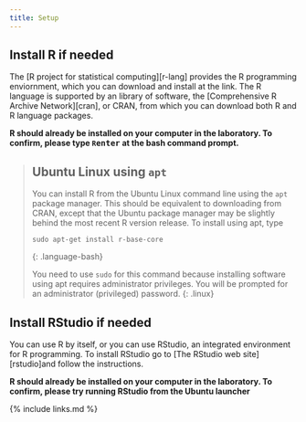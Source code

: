 ```yaml
---
title: Setup
---
```


## Install R if needed

The [R project for statistical computing][r-lang] provides the R programming enviornment, which you can download and install at the link. The R language is supported by an library of software, the [Comprehensive R Archive Network][cran], or CRAN, from which you can download both R and R language packages.

**R should already be installed on your computer in the laboratory. To confirm, please type `R`<kbd>enter</kbd> at the bash command prompt.**

> ## Ubuntu Linux using `apt`
> 
> You can install R from the Ubuntu Linux command line using the `apt` package manager. This should
> be equivalent to downloading from CRAN, except that the Ubuntu package manager may be slightly
> behind the most recent R version release. To install using apt, type
> 
>  ~~~
>  sudo apt-get install r-base-core
>  ~~~
> {: .language-bash}
>
> You need to use `sudo` for this command because installing software using apt requires administrator privileges. You will be prompted for an administrator (privileged) password.
{: .linux}

## Install RStudio if needed

You can use R by itself, or you can use RStudio, an integrated environment for R programming. To install RStudio go to [The RStudio web site][rstudio]and follow the instructions.

**R should already be installed on your computer in the laboratory. To confirm, please try running RStudio from the Ubuntu launcher**


{% include links.md %}
